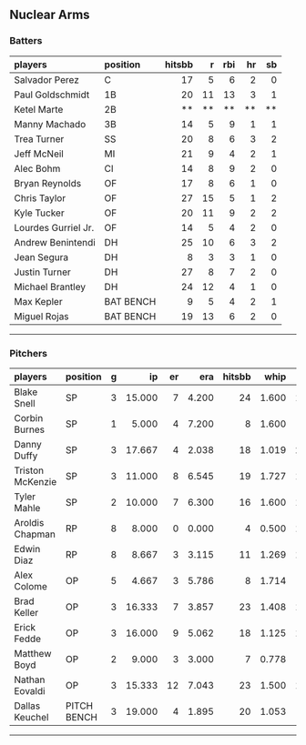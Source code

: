 ## Nuclear Arms

### Batters

 
|players             |position  | hitsbb|  r| rbi| hr| sb| 
|:-------------------|:---------|------:|--:|---:|--:|--:| 
|Salvador Perez      |C         |     17|  5|   6|  2|  0| 
|Paul Goldschmidt    |1B        |     20| 11|  13|  3|  1| 
|Ketel Marte         |2B        |     **| **|  **| **| **| 
|Manny Machado       |3B        |     14|  5|   9|  1|  1| 
|Trea Turner         |SS        |     20|  8|   6|  3|  2| 
|Jeff McNeil         |MI        |     21|  9|   4|  2|  1| 
|Alec Bohm           |CI        |     14|  8|   9|  2|  0| 
|Bryan Reynolds      |OF        |     17|  8|   6|  1|  0| 
|Chris Taylor        |OF        |     27| 15|   5|  1|  2| 
|Kyle Tucker         |OF        |     20| 11|   9|  2|  2| 
|Lourdes Gurriel Jr. |OF        |     14|  5|   4|  2|  0| 
|Andrew Benintendi   |DH        |     25| 10|   6|  3|  2| 
|Jean Segura         |DH        |      8|  3|   3|  1|  0| 
|Justin Turner       |DH        |     27|  8|   7|  2|  0| 
|Michael Brantley    |DH        |     24| 12|   4|  1|  0| 
|Max Kepler          |BAT BENCH |      9|  5|   4|  2|  1| 
|Miguel Rojas        |BAT BENCH |     19| 13|   6|  2|  0| 


* * *

### Pitchers

 
|players          |position    |  g|     ip| er|   era| hitsbb|  whip| so|  w| sv| 
|:----------------|:-----------|--:|------:|--:|-----:|------:|-----:|--:|--:|--:| 
|Blake Snell      |SP          |  3| 15.000|  7| 4.200|     24| 1.600| 18|  1|  0| 
|Corbin Burnes    |SP          |  1|  5.000|  4| 7.200|      8| 1.600|  9|  0|  0| 
|Danny Duffy      |SP          |  3| 17.667|  4| 2.038|     18| 1.019| 21|  2|  0| 
|Triston McKenzie |SP          |  3| 11.000|  8| 6.545|     19| 1.727| 16|  1|  0| 
|Tyler Mahle      |SP          |  2| 10.000|  7| 6.300|     16| 1.600| 10|  0|  0| 
|Aroldis Chapman  |RP          |  8|  8.000|  0| 0.000|      4| 0.500| 16|  1|  5| 
|Edwin Diaz       |RP          |  8|  8.667|  3| 3.115|     11| 1.269| 11|  0|  3| 
|Alex Colome      |OP          |  5|  4.667|  3| 5.786|      8| 1.714|  5|  0|  0| 
|Brad Keller      |OP          |  3| 16.333|  7| 3.857|     23| 1.408| 13|  1|  0| 
|Erick Fedde      |OP          |  3| 16.000|  9| 5.062|     18| 1.125| 13|  1|  0| 
|Matthew Boyd     |OP          |  2|  9.000|  3| 3.000|      7| 0.778|  5|  0|  0| 
|Nathan Eovaldi   |OP          |  3| 15.333| 12| 7.043|     23| 1.500| 13|  1|  0| 
|Dallas Keuchel   |PITCH BENCH |  3| 19.000|  4| 1.895|     20| 1.053|  7|  0|  0| 


* * *


